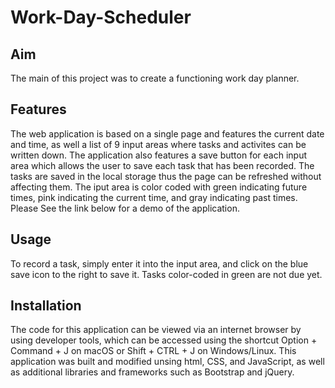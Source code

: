 # Work-Day-Scheduler

## Aim
The main of this project was to create a functioning work day planner. 

## Features
The web application is based on a single page and features the current date and time, as well a list of 9 input 
areas where tasks and activites can be written down. The application also features a save button for each input 
area which allows the user to save each task that has been recorded. The tasks are saved in the local storage thus the page can be refreshed without affecting them. The iput area is color coded with green indicating future
times, pink indicating the current time, and gray indicating past times. Please See the link below for a demo of the application. 
<link rel="Work Day Scheduler" href="https://sean-akene.github.io/Work-Day-Scheduler/.">

## Usage  
To record a task, simply enter it into the input area, and click on the blue save icon to the right to save it. Tasks color-coded in green are not due yet. 

## Installation
The code for this application can be viewed via an internet browser by using developer tools, which can be accessed using the shortcut  Option + Command + J on  macOS or Shift + CTRL + J on Windows/Linux. This application was built and modified unsing html, CSS, and JavaScript, as well as additional libraries and frameworks such as Bootstrap and jQuery. 
